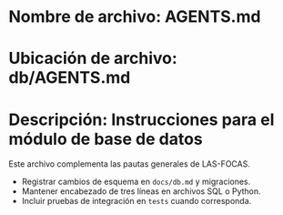 # Nombre de archivo: AGENTS.md
# Ubicación de archivo: db/AGENTS.md
# Descripción: Instrucciones para el módulo de base de datos

Este archivo complementa las pautas generales de LAS-FOCAS.

- Registrar cambios de esquema en `docs/db.md` y migraciones.
- Mantener encabezado de tres líneas en archivos SQL o Python.
- Incluir pruebas de integración en `tests` cuando corresponda.
